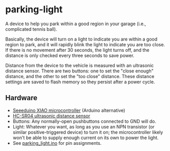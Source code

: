 # parking-light

A device to help you park within a good region in your garage (i.e., complicated tennis ball).

Basically, the device will turn on a light to indicate you are within a good region to park, and it will rapidly blink the light to indicate you are too close. If there is no movement after 30 seconds, the light turns off, and the distance is only checked every three seconds to save power.

Distance from the device to the vehicle is measured with an ultrasonic distance sensor. There are two buttons: one to set the "close enough" distance, and the other to set the "too close" distance. These distance settings are saved to flash memory so they persist after a power cycle.


## Hardware
- [Seeeduino XIAO microcontroller](https://www.seeedstudio.com/Seeeduino-XIAO-Arduino-Microcontroller-SAMD21-Cortex-M0+-p-4426.html) (Arduino alternative)
- [HC-SR04 ultrasonic distance sensor](https://www.sparkfun.com/products/15569)
- Buttons: Any normally-open pushbuttons connected to GND will do.
- Light: Whatever you want, as long as you use an NPN transistor (or similar positive-triggered device) to turn it on; the microcontroller likely won't be able to supply enough current on its own to power the light.
- See [parking_light.ino](src/arduino/parking_light/parking_light.ino#L8) for pin assignments.
